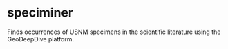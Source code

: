 speciminer
==========

Finds occurrences of USNM specimens in the scientific literature using the
GeoDeepDive platform.
